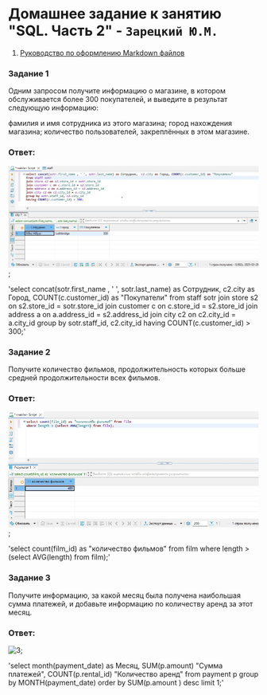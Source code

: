 # Домашнее задание к занятию "SQL. Часть 2" - `Зарецкий Ю.М.`


1. [Руководство по оформлению Markdown файлов](https://gist.github.com/Jekins/2bf2d0638163f1294637#Code)

### Задание 1
Одним запросом получите информацию о магазине, в котором обслуживается более 300 покупателей, и выведите в результат следующую информацию:

фамилия и имя сотрудника из этого магазина;
город нахождения магазина;
количество пользователей, закреплённых в этом магазине.

### Ответ:
![1](https://github.com/daroutine/sys-pattern-homework/blob/main/1.jpg);

'select concat(sotr.first_name , ' ', sotr.last_name) as Сотрудник,  c2.city as Город, COUNT(c.customer_id) as "Покупатели"
from staff sotr
join store s2 on s2.store_id = sotr.store_id 
join customer c on c.store_id = s2.store_id
join address a on a.address_id = s2.address_id 
join city c2 on c2.city_id = a.city_id 
group by sotr.staff_id, c2.city_id 
having COUNT(c.customer_id) > 300;'

### Задание 2
Получите количество фильмов, продолжительность которых больше средней продолжительности всех фильмов.

### Ответ:
![2](https://github.com/daroutine/sys-pattern-homework/blob/main/2.jpg);

'select count(film_id) as "количество фильмов" from film 
where length > (select AVG(length) from film);'
### Задание 3
Получите информацию, за какой месяц была получена наибольшая сумма платежей, и добавьте информацию по количеству аренд за этот месяц.

### Ответ:

![3](https://github.com/daroutine/sys-pattern-homework/blob/main/3.jpg);

'select month(payment_date) as Месяц, SUM(p.amount) "Сумма платежей", COUNT(p.rental_id) "Количество аренд" 
from payment p
group by MONTH(payment_date)
order by SUM(p.amount ) 
desc limit 1;'
